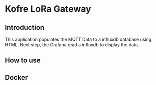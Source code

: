 # Kofre LoRa Gateway

## Introduction

This application populates the MQTT Data to a influxdb database using HTML. Next step, the Grafana read a influxdb to display the data.  

## How to use

## Docker
